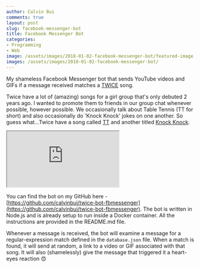 ```yaml
---
author: Calvin Bui
comments: true
layout: post
slug: facebook-messenger-bot
title: Facebook Messenger Bot
categories:
- Programming
- Web
image: /assets/images/2018-01-02-facebook-messenger-bot/featured-image.jpg
images: /assets/images/2018-01-02-facebook-messenger-bot/
---
```


My shameless Facebook Messenger bot that sends YouTube videos and GIFs if a message received matches a [TWICE](https://twitter.com/JYPETWICE) song.

<!-- more -->

Twice have a lot of (amazing) songs for a girl group that's only debuted 2 years ago. I wanted to promote them to friends in our group chat whenever possible, however possible. We occasionally talk about Table Tennis (TT for short) and also occasionally do 'Knock Knock' jokes on one another. So guess what...Twice have a song called [TT](https://www.youtube.com/watch?v=ePpPVE-GGJw) and another titled [Knock Knock](https://www.youtube.com/watch?v=8A2t_tAjMz8).

<div class="iframe iframe-16x9"><iframe src="https://www.youtube.com/embed/8A2t_tAjMz8" allowfullscreen></iframe></div>

You can find the bot on my GitHub here - [https://github.com/calvinbui/twice-bot-fbmessenger](https://github.com/calvinbui/twice-bot-fbmessenger). The bot is written in Node.js and is already setup to run inside a Docker container. All the instructions are provided in the README.md file.

Whenever a message is received, the bot will examine a message for a regular-expression match defined in the `database.json` file. When a match is found, it will send at random, a link to a video or GIF associated with that song. It will also (shamelessly) give the message that triggered it a heart-eyes reaction :heart_eyes:
